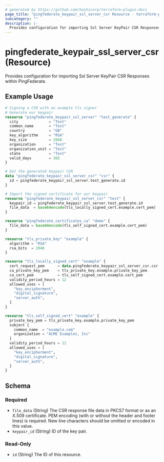 ```yaml
---
# generated by https://github.com/hashicorp/terraform-plugin-docs
page_title: "pingfederate_keypair_ssl_server_csr Resource - terraform-provider-pingfederate"
subcategory: ""
description: |-
  Provides configuration for importing Ssl Server KeyPair CSR Responses within PingFederate.
---
```


# pingfederate_keypair_ssl_server_csr (Resource)

Provides configuration for importing Ssl Server KeyPair CSR Responses within PingFederate.

## Example Usage

```terraform
# Signing a CSR with an example tls signer
# Generate our keypair
resource "pingfederate_keypair_ssl_server" "test_generate" {
  city              = "Test"
  common_name       = "Test"
  country           = "GB"
  key_algorithm     = "RSA"
  key_size          = 2048
  organization      = "Test"
  organization_unit = "Test"
  state             = "Test"
  valid_days        = 365
}

# Get the generated keypair CSR
data "pingfederate_keypair_ssl_server_csr" "csr" {
  id = pingfederate_keypair_ssl_server.test_generate.id
}

# Import the signed certificate for our keypair
resource "pingfederate_keypair_ssl_server_csr" "test" {
  keypair_id = pingfederate_keypair_ssl_server.test_generate.id
  file_data  = base64encode(tls_locally_signed_cert.example.cert_pem)
}

resource "pingfederate_certificates_ca" "demo" {
  file_data = base64encode(tls_self_signed_cert.example.cert_pem)
}

resource "tls_private_key" "example" {
  algorithm = "RSA"
  rsa_bits  = 2048
}

resource "tls_locally_signed_cert" "example" {
  cert_request_pem      = data.pingfederate_keypair_ssl_server_csr.csr.cert_request_pem
  ca_private_key_pem    = tls_private_key.example.private_key_pem
  ca_cert_pem           = tls_self_signed_cert.example.cert_pem
  validity_period_hours = 12
  allowed_uses = [
    "key_encipherment",
    "digital_signature",
    "server_auth",
  ]
}

resource "tls_self_signed_cert" "example" {
  private_key_pem = tls_private_key.example.private_key_pem
  subject {
    common_name  = "example.com"
    organization = "ACME Examples, Inc"
  }
  validity_period_hours = 12
  allowed_uses = [
    "key_encipherment",
    "digital_signature",
    "server_auth",
  ]
}
```

<!-- schema generated by tfplugindocs -->
## Schema

### Required

- `file_data` (String) The CSR response file data in PKCS7 format or as an X.509 certificate. PEM encoding (with or without the header and footer lines) is required. New line characters should be omitted or encoded in this value.
- `keypair_id` (String) ID of the key pair.

### Read-Only

- `id` (String) The ID of this resource.
